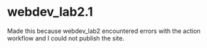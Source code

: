 # webdev_lab2.1
Made this because webdev_lab2 encountered errors with the action workflow and I could not publish the site.
